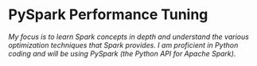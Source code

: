 # PySpark Performance Tuning
*My focus is to learn Spark concepts in depth and understand the various optimization techniques that Spark provides. I am proficient in Python coding and will be using PySpark (the Python API for Apache Spark).*